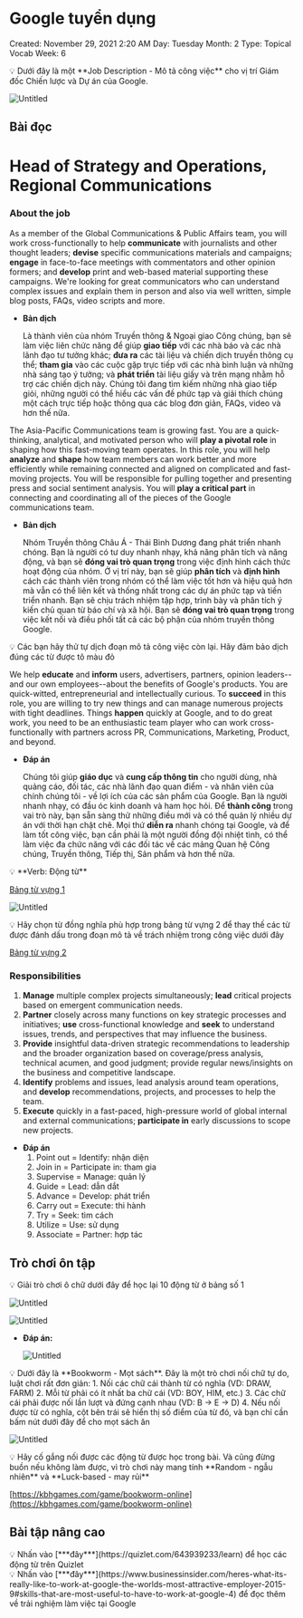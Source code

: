 # Google tuyển dụng

Created: November 29, 2021 2:20 AM
Day: Tuesday
Month: 2
Type: Topical Vocab
Week: 6

<aside>
💡 Dưới đây là một **Job Description - Mô tả công việc** cho vị trí Giám đốc Chiến lược và Dự án của Google.

</aside>

![Untitled](Google%20tuye%CC%82%CC%89n%20du%CC%A3ng%2095a9ef9e188c4c618bbe601b88cf4b9f/Untitled.png)

## Bài đọc

# **Head of Strategy and Operations, Regional Communications**

### ****About the job****

As a member of the Global Communications & Public Affairs team, you will work cross-functionally to help **communicate** with journalists and other thought leaders; **devise** specific communications materials and campaigns; **engage** in face-to-face meetings with commentators and other opinion formers; and **develop** print and web-based material supporting these campaigns. We're looking for great communicators who can understand complex issues and explain them in person and also via well written, simple blog posts, FAQs, video scripts and more.

- **Bản dịch**
    
    Là thành viên của nhóm Truyền thông & Ngoại giao Công chúng, bạn sẽ làm việc liên chức năng để giúp **giao tiếp** với các nhà báo và các nhà lãnh đạo tư tưởng khác; **đưa ra** các tài liệu và chiến dịch truyền thông cụ thể; **tham gia** vào các cuộc gặp trực tiếp với các nhà bình luận và những nhà sáng tạo ý tưởng; và **phát triển** tài liệu giấy và trên mạng nhằm hỗ trợ các chiến dịch này. Chúng tôi đang tìm kiếm những nhà giao tiếp giỏi, những người có thể hiểu các vấn đề phức tạp và giải thích chúng một cách trực tiếp hoặc thông qua các blog đơn giản, FAQs, video và hơn thế nữa.
    

The Asia-Pacific Communications team is growing fast. You are a quick-thinking, analytical, and motivated person who will **play a pivotal role** in shaping how this fast-moving team operates. In this role, you will help **analyze** and **shape** how team members can work better and more efficiently while remaining connected and aligned on complicated and fast-moving projects. You will be responsible for pulling together and presenting press and social sentiment analysis. You will **play a critical part** in connecting and coordinating all of the pieces of the Google communications team.

- **Bản dịch**
    
    Nhóm Truyền thông Châu Á - Thái Bình Dương đang phát triển nhanh chóng. Bạn là người có tư duy nhanh nhạy, khả năng phân tích và năng động, và bạn sẽ **đóng vai trò quan trọng** trong việc định hình cách thức hoạt động của nhóm. Ở vị trí này, bạn sẽ giúp **phân tích** và **định hình** cách các thành viên trong nhóm có thể làm việc tốt hơn và hiệu quả hơn mà vẫn có thể liên kết và thống nhất trong các dự án phức tạp và tiến triển nhanh. Bạn sẽ chịu trách nhiệm tập hợp, trình bày và phân tích ý kiến chủ quan từ báo chí và xã hội. Bạn sẽ **đóng vai trò quan trọng** trong việc kết nối và điều phối tất cả các bộ phận của nhóm truyền thông Google.
    

<aside>
💡 Các bạn hãy thử tự dịch đoạn mô tả công việc còn lại. Hãy đảm bảo dịch đúng các từ được tô màu đỏ

</aside>

We help **educate** and **inform** users, advertisers, partners, opinion leaders--and our own employees--about the benefits of Google's products. You are quick-witted, entrepreneurial and intellectually curious. To **succeed** in this role, you are willing to try new things and can manage numerous projects with tight deadlines. Things **happen** quickly at Google, and to do great work, you need to be an enthusiastic team player who can work cross-functionally with partners across PR, Communications, Marketing, Product, and beyond.

- **Đáp án**
    
    Chúng tôi giúp **giáo dục** và **cung cấp thông tin** cho người dùng, nhà quảng cáo, đối tác, các nhà lãnh đạo quan điểm - và nhân viên của chính chúng tôi - về lợi ích của các sản phẩm của Google. Bạn là người nhanh nhạy, có đầu óc kinh doanh và ham học hỏi. Để **thành công** trong vai trò này, bạn sẵn sàng thử những điều mới và có thể quản lý nhiều dự án với thời hạn chặt chẽ. Mọi thứ **diễn ra** nhanh chóng tại Google, và để làm tốt công việc, bạn cần phải là một người đồng đội nhiệt tình, có thể làm việc đa chức năng với các đối tác về các mảng Quan hệ Công chúng, Truyền thông, Tiếp thị, Sản phẩm và hơn thế nữa.
    

<aside>
💡 **Verb: Động từ**

</aside>

[Bảng từ vựng 1](Google%20tuye%CC%82%CC%89n%20du%CC%A3ng%2095a9ef9e188c4c618bbe601b88cf4b9f/Ba%CC%89ng%20tu%CC%9B%CC%80%20vu%CC%9B%CC%A3ng%201%20e32c225f911f43bc9e9b9a76404a4012.csv)

![Untitled](Google%20tuye%CC%82%CC%89n%20du%CC%A3ng%2095a9ef9e188c4c618bbe601b88cf4b9f/Untitled%201.png)

<aside>
💡 Hãy chọn từ đồng nghĩa phù hợp trong bảng từ vựng 2 để thay thế các từ được đánh dấu trong đoạn mô tả về trách nhiệm trong công việc dưới đây

</aside>

[Bảng từ vựng 2](Google%20tuye%CC%82%CC%89n%20du%CC%A3ng%2095a9ef9e188c4c618bbe601b88cf4b9f/Ba%CC%89ng%20tu%CC%9B%CC%80%20vu%CC%9B%CC%A3ng%202%204f04a33bbff6489a8a17112d37c4a4a0.csv)

### ****Responsibilities****

1. **Manage** multiple complex projects simultaneously; **lead** critical projects based on emergent communication needs.
2. **Partner** closely across many functions on key strategic processes and initiatives; **use** cross-functional knowledge and **seek** to understand issues, trends, and perspectives that may influence the business.
3. **Provide** insightful data-driven strategic recommendations to leadership and the broader organization based on coverage/press analysis, technical acumen, and good judgment; provide regular news/insights on the business and competitive landscape.
4. **Identify** problems and issues, lead analysis around team operations, and **develop** recommendations, projects, and processes to help the team. 
5. **Execute** quickly in a fast-paced, high-pressure world of global internal and external communications; **participate in** early discussions to scope new projects.
- **Đáp án**
    1. Point out = Identify: nhận diện
    2. Join in = Participate in: tham gia
    3. Supervise = Manage: quản lý
    4. Guide = Lead: dẫn dắt
    5. Advance = Develop: phát triển
    6. Carry out = Execute: thi hành
    7. Try = Seek: tìm cách
    8. Utilize = Use: sử dụng
    9. Associate = Partner: hợp tác

## Trò chơi ôn tập

<aside>
💡 Giải trò chơi ô chữ dưới đây để học lại 10 động từ ở bảng số 1

</aside>

![Untitled](Google%20tuye%CC%82%CC%89n%20du%CC%A3ng%2095a9ef9e188c4c618bbe601b88cf4b9f/Untitled%202.png)

![Untitled](Google%20tuye%CC%82%CC%89n%20du%CC%A3ng%2095a9ef9e188c4c618bbe601b88cf4b9f/Untitled%203.png)

- **Đáp án:**
    
    ![Untitled](Google%20tuye%CC%82%CC%89n%20du%CC%A3ng%2095a9ef9e188c4c618bbe601b88cf4b9f/Untitled%204.png)
    

<aside>
💡 Dưới đây là **Bookworm - Mọt sách**.  Đây là một trò chơi nối chữ tự do, luật chơi rất đơn giản:
1. Nối các chữ cái thành từ có nghĩa (VD: DRAW, FARM)
2. Mỗi từ phải có ít nhất ba chữ cái (VD: BOY, HIM, etc.)
3. Các chữ cái phải được nối lần lượt và đứng cạnh nhau (VD: B → E → D)
4. Nếu nối được từ có nghĩa, cột bên trái sẽ hiển thị số điểm của từ đó, và bạn chỉ cần bấm nút dưới đây để cho mọt sách ăn

![Untitled](Google%20tuye%CC%82%CC%89n%20du%CC%A3ng%2095a9ef9e188c4c618bbe601b88cf4b9f/Untitled%205.png)

</aside>

<aside>
💡 Hãy cố gắng nối được các động từ được học trong bài. Và cũng đừng buồn nếu không làm được, vì trò chơi này mang tính **Random - ngẫu nhiên** và **Luck-based - may rủi**

</aside>

[https://kbhgames.com/game/bookworm-online](https://kbhgames.com/game/bookworm-online)

## **Bài tập nâng cao**

<aside>
💡 Nhấn vào [***đây***](https://quizlet.com/643939233/learn) để học các động từ trên Quizlet

</aside>

<aside>
💡 Nhấn vào [***đây***](https://www.businessinsider.com/heres-what-its-really-like-to-work-at-google-the-worlds-most-attractive-employer-2015-9#skills-that-are-most-useful-to-have-to-work-at-google-4) để đọc thêm về trải nghiệm làm việc tại Google

</aside>